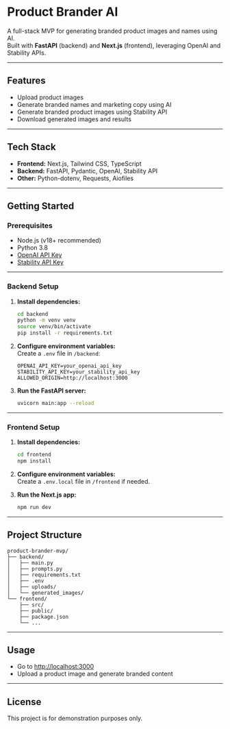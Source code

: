 # Product Brander AI

A full-stack MVP for generating branded product images and names using AI.  
Built with **FastAPI** (backend) and **Next.js** (frontend), leveraging OpenAI and Stability APIs.

---

## Features

- Upload product images
- Generate branded names and marketing copy using AI
- Generate branded product images using Stability API
- Download generated images and results

---

## Tech Stack

- **Frontend:** Next.js, Tailwind CSS, TypeScript
- **Backend:** FastAPI, Pydantic, OpenAI, Stability API
- **Other:** Python-dotenv, Requests, Aiofiles

---

## Getting Started

### Prerequisites

- Node.js (v18+ recommended)
- Python 3.8
- [OpenAI API Key](https://platform.openai.com/)
- [Stability API Key](https://platform.stability.ai/)

---

### Backend Setup

1. **Install dependencies:**
    ```bash
    cd backend
    python -m venv venv
    source venv/bin/activate
    pip install -r requirements.txt
    ```

2. **Configure environment variables:**  
   Create a `.env` file in `/backend`:
    ```
    OPENAI_API_KEY=your_openai_api_key
    STABILITY_API_KEY=your_stability_api_key
    ALLOWED_ORIGIN=http://localhost:3000
    ```

3. **Run the FastAPI server:**
    ```bash
    uvicorn main:app --reload
    ```

---

### Frontend Setup

1. **Install dependencies:**
    ```bash
    cd frontend
    npm install
    ```

2. **Configure environment variables:**  
   Create a `.env.local` file in `/frontend` if needed.

3. **Run the Next.js app:**
    ```bash
    npm run dev
    ```

---

## Project Structure

```
product-brander-mvp/
├── backend/
│   ├── main.py
│   ├── prompts.py
│   ├── requirements.txt
│   ├── .env
│   ├── uploads/
│   └── generated_images/
└── frontend/
    ├── src/
    ├── public/
    ├── package.json
    └── ...
```

---

## Usage

- Go to [http://localhost:3000](http://localhost:3000)
- Upload a product image and generate branded content

---

## License

This project is for demonstration purposes only.
